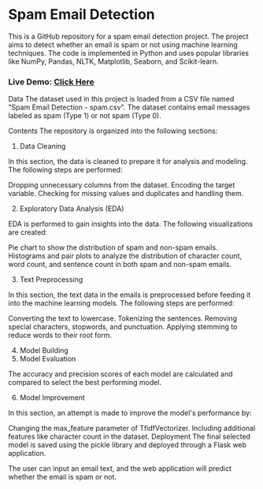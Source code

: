 
# Spam Email Detection
This is a GitHub repository for a spam email detection project. The project aims to detect whether an email is spam or not using machine learning techniques. The code is implemented in Python and uses popular libraries like NumPy, Pandas, NLTK, Matplotlib, Seaborn, and Scikit-learn.

### Live Demo: [Click Here](https://email-spam-filtering.pages.dev/)

Data
The dataset used in this project is loaded from a CSV file named "Spam Email Detection - spam.csv". The dataset contains email messages labeled as spam (Type 1) or not spam (Type 0).

Contents
The repository is organized into the following sections:

1. Data Cleaning
   
In this section, the data is cleaned to prepare it for analysis and modeling. The following steps are performed:

Dropping unnecessary columns from the dataset.
Encoding the target variable.
Checking for missing values and duplicates and handling them.

2. Exploratory Data Analysis (EDA)
   
EDA is performed to gain insights into the data. The following visualizations are created:

Pie chart to show the distribution of spam and non-spam emails.
Histograms and pair plots to analyze the distribution of character count, word count, and sentence count in both spam and non-spam emails.

3. Text Preprocessing

In this section, the text data in the emails is preprocessed before feeding it into the machine learning models. The following steps are performed:

Converting the text to lowercase.
Tokenizing the sentences.
Removing special characters, stopwords, and punctuation.
Applying stemming to reduce words to their root form.


4. Model Building
5. Model Evaluation

The accuracy and precision scores of each model are calculated and compared to select the best performing model.


6. Model Improvement

In this section, an attempt is made to improve the model's performance by:

Changing the max_feature parameter of TfidfVectorizer.
Including additional features like character count in the dataset.
Deployment
The final selected model is saved using the pickle library and deployed through a Flask web application. 

The user can input an email text, and the web application will predict whether the email is spam or not.

